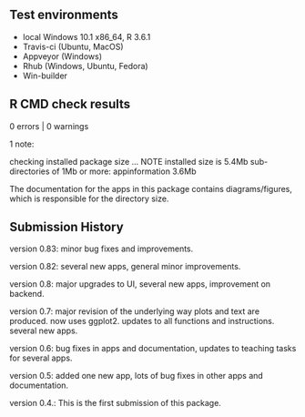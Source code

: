 ## Test environments

* local Windows 10.1 x86_64, R 3.6.1
* Travis-ci (Ubuntu, MacOS) 
* Appveyor (Windows)
* Rhub (Windows, Ubuntu, Fedora)
* Win-builder 

## R CMD check results

0 errors | 0 warnings 

1 note:

checking installed package size ... NOTE
  installed size is 5.4Mb
  sub-directories of 1Mb or more:
    appinformation 3.6Mb

The documentation for the apps in this package contains diagrams/figures, which is responsible for the directory size.


## Submission History

version 0.83: minor bug fixes and improvements.

version 0.82: several new apps, general minor improvements.

version 0.8: major upgrades to UI, several new apps, improvement on backend.

version 0.7: major revision of the underlying way plots and text are produced. now uses ggplot2. updates to all functions and instructions. several new apps.

version 0.6: bug fixes in apps and documentation, updates to teaching tasks for several apps.

version 0.5: added one new app, lots of bug fixes in other apps and documentation.

version 0.4.: This is the first submission of this package.

